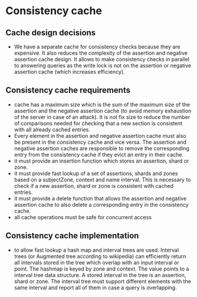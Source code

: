 # Consistency cache

## Cache design decisions
- We have a separate cache for consistency checks because they are expensive. It also reduces the
  complexity of the assertion and negative assertion cache design. It allows to make consistency
  checks in parallel to answering queries as the write lock is not on the assertion or negative
  assertion cache (which increases efficiency).

## Consistency cache requirements
- cache has a maximum size which is the sum of the maximum size of the assertion and the negative
  assertion cache (to avoid memory exhaustion of the server in case of an attack). It is not fix
  size to reduce the number of comparisons needed for checking that a new section is consistent with
  all already cached entries.
- Every element in the assertion and negative assertion cache must also be present in the
  consistency cache and vice versa. The assertion and negative assertion caches are responsible to
  remove the corresponding entry from the consistency cache if they evict an entry in their cache.
- it must provide an insertion function which stores an assertion, shard or zone.
- it must provide fast lookup of a set of assertions, shards and zones based on a subjectZone,
  context and name interval. This is necessary to check if a new assertion, shard or zone is
  consistent with cached entries.
- it must provide a delete function that allows the assertion and negative assertion cache to also
  delete a corresponding entry in the consistency cache.
- all cache operations must be safe for concurrent access

## Consistency cache implementation
- to allow fast lookup a hash map and interval trees are used. Interval trees (or Augmented tree
  according to wikipedia) can efficiently return all intervals stored in the tree which overlap with
  an input interval or point. The hashmap is keyed by zone and context. The value points to a
  interval tree data structure. A stored interval in the tree is an assertion, shard or zone. The
  interval tree must support different elements with the same interval and report all of them in
  case a query is overlapping.
